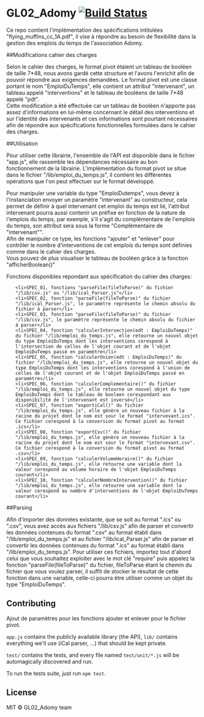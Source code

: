 # GL02_Adomy [![Build Status](https://secure.travis-ci.org/PunKeel/GL02_Adomy.svg?branch=master)](https://travis-ci.org/PunKeel/GL02_Adomy)

<p>Ce repo contient l'implémentation des spécifications intitulées "flying_muffins_cc_1A.pdf", il vise à répondre au besoin de flexibilité dans la gestion des emplois du temps de l'association Adomy.</P>

##Modifications cahier des charges

<p>Selon le cahier des charges, le format pivot étaient un tableau de booléen de taille 7*48, nous avons gardé cette structure et l'avons l'enrichit afin de pouvoir répondre aux exigences demandées. Le format pivot est une classe portant le nom "EmploiDuTemps", elle contient un attribut "intervenant", un tableau appelé "interventions" et le tableau de booléens de taille 7*48 appelé "pdt".</br> Cette modification a été effectuée car un tableau de booléen n'apporte pas assez d'informations en lui-même concernant le détail des interventions et sur l'identité des intervenants et ces informations sont pourtant nécessaires afin de répondre aux spécifications fonctionnelles formulées dans le cahier des charges.</p>

##Utilisation

<p>Pour utiliser cette librairie, l'ensemble de l'API est disponible dans le fichier "app.js", elle rassemble les dépendances nécessaire au bon fonctionnement de la librairie. L'implémentation du format pivot se situe dans le fichier "/lib/emploi_du_temps.js", il contient les différentes opérations que l'on peut effectuer sur le format développé.</p>

<p>Pour manipuler une variable du type "EmploiDutemps", vous devez à l'instanciation envoyer un paramètre "intervenant" au constructeur, cela permet de définir à quel intervenant cet emploi du temps est lié, l'attribut intervenant pourra aussi contenir un préfixe en fonction de la nature de l'emplois du temps, par exemple, s'il s'agit du complémentaire de l'emplois du temps, son attribut sera sous la forme "Complémentaire de "intervenant"".</br>Afin de manipuler ce type, les fonctions "ajouter" et "enlever" pour contrôler le nombre d'interventions de cet emplois du temps sont définies comme dans le cahier des charges.</br>Vous pouvez de plus visualiser le tableau de booléen grâce à la fonction "afficherBoolean()"</p>

<p>Fonctions disponibles répondant aux spécification du cahier des charges:</p>
<ul>

	<li>SPEC_01, fonctions "parseFile(fileToParse)" du fichier "/lib/csv.js" ou "/lib/ical_Parser.js"</li>
	<li>SPEC_02, fonction "parseFile(fileToParse)" du fichier "/lib/ical_Parser.js", le paramètre représente le chemin absolu du fichier à parser</li>
	<li>SPEC_03, fonction "parseFile(fileToParse)" du fichier "/lib/csv.js", le paramètre représente le chemin absolu du fichier à parser</li>
	<li>SPEC_04, fonction "calculerIntersection(edt : EmploiDuTemps)" du fichier "/lib/emploi_du_temps.js", elle retourne un nouvel objet du type EmploiDuTemps dont les interventions corespond à l'intersection de celles de l'objet courant et de l'objet EmploiDuTemps passé en paramètre</li>
	<li>SPEC_05, fonction "calculerUnion(edt : EmploiDuTemps)" du fichier "/lib/emploi_du_temps.js", elle retourne un nouvel objet du type EmploiDuTemps dont les interventions corespond à l'union de celles de l'objet courant et de l'objet EmploiDuTemps passé en paramètre</li>
	<li>SPEC_06, fonction "calculerComplementaire()" du fichier "/lib/emploi_du_temps.js", elle retourne un nouvel objet du type EmploiDuTemps dont le tableau de booleen corespondant aux disponibilité de l'intervenant est inversé</li>
	<li>SPEC_07, fonction "exportiCal()" du fichier "/lib/emploi_du_temps.js", elle génère un nouveau fichier à la racine du projet dont le nom est sour le format "intervevant.ics". Ce fichier corespond à la conversion du format pivot au format .ics</li>
	<li>SPEC_08, fonction "exportCsv()" du fichier "/lib/emploi_du_temps.js", elle génère un nouveau fichier à la racine du projet dont le nom est sour le format "intervevant.csv". Ce fichier corespond à la conversion du format pivot au format .csv</li>
	<li>SPEC_09, fonction "calculerVolumeHoraire()" du fichier "/lib/emploi_du_temps.js", elle retourne une variable dont la valeur corespond au volume horaire de l'objet EmploiDuTemps courant</li>
	<li>SPEC_10, fonction "calculerNombreIntervention()" du fichier "/lib/emploi_du_temps.js", elle retourne une variable dont la valeur corespond au nombre d'interventions de l'objet EmploiDuTemps courant</li>
</ul>
##Parsing

Afin d'importer des données existante, que se soit au format ".ics" ou ".csv", vous avez accès aux fichiers "/lib/csv.js" afin de parser et convertir les données contenues du format ".csv" au format établi dans "/lib/emploi_du_temps.js" et au fichier "/lib/ical_Parser.js" afin de parser et convertir les données contenues du format ".ics" au format établi dans "/lib/emploi_du_temps.js". Pour utiliser ces fichiers, importez tout d'abord celui que vous souhaitez exploiter avec 
le mot clé "require" puis appelez la fonction "parseFile(fileToParse)" du fichier, fileToParse étant le chemin du fichier que vous voulez parser, il suffit de stocker le résultat de cette fonction dans une variable, celle-ci pourra être utiliser comme un objet du type "EmploiDuTemps".

## Contributing
Ajout de paramètres pour les fonctions ajouter et enlever pour le fichier pivot.

`app.js` contains the publicly available library (the API), `lib/` contains everything we'll use (iCal parser, ...) that should be kept private.

`test/` contains the tests, and every file named `test/unit/*.js` will be automagically discovered and run.

To run the tests suite, just run `npm test`.


## License
MIT © GL02_Adomy team
